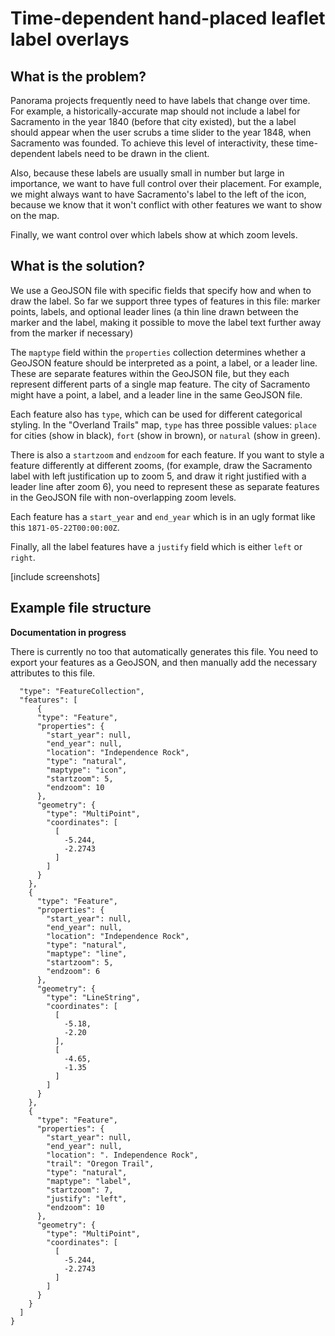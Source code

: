 # Time-dependent hand-placed leaflet label overlays

## What is the problem?

Panorama projects frequently need to have labels that change over time. For example, a historically-accurate map should not include a label for Sacramento in the year 1840 (before that city existed), but the a label should appear when the user scrubs a time slider to the year 1848, when Sacramento was founded. To achieve this level of interactivity, these time-dependent labels need to be drawn in the client.

Also, because these labels are usually small in number but large in importance, we want to have full control over their placement. For example, we might always want to have Sacramento's label to the left of the icon, because we know that it won't conflict with other features we want to show on the map.

Finally, we want control over which labels show at which zoom levels. 

## What is the solution?

We use a GeoJSON file with specific fields that specify how and when to draw the label. So far we support three types of features in this file: marker points, labels, and optional leader lines (a thin line drawn between the marker and the label, making it possible to move the label text further away from the marker if necessary)

The `maptype` field within the `properties` collection determines whether a GeoJSON feature should be interpreted as a point, a label, or a leader line. These are separate features within the GeoJSON file, but they each represent different parts of a single map feature. The city of Sacramento might have a point, a label, and a leader line in the same GeoJSON file.

Each feature also has `type`, which can be used for different categorical styling. In the "Overland Trails" map, `type` has three possible values: `place` for cities (show in black), `fort` (show in brown), or `natural` (show in green).

There is also a `startzoom` and `endzoom` for each feature. If you want to style a feature differently at different zooms, (for example, draw the Sacramento label with left justification up to zoom 5, and draw it right justified with a leader line after zoom 6), you need to represent these as separate features in the GeoJSON file with non-overlapping zoom levels.

Each feature has a `start_year` and `end_year` which is in an ugly format like this `1871-05-22T00:00:00Z`.

Finally, all the label features have a `justify` field which is either `left` or `right`.

[include screenshots]

## Example file structure

**Documentation in progress**

There is currently no too that automatically generates this file. You need to export your features as a GeoJSON, and then manually add the necessary attributes to this file.


```
  "type": "FeatureCollection",
  "features": [
      {
      "type": "Feature",
      "properties": {
        "start_year": null,
        "end_year": null,
        "location": "Independence Rock",
        "type": "natural",
        "maptype": "icon",
        "startzoom": 5,
        "endzoom": 10
      },
      "geometry": {
        "type": "MultiPoint",
        "coordinates": [
          [
            -5.244,
            -2.2743
          ]
        ]
      }
    },
    {
      "type": "Feature",
      "properties": {
        "start_year": null,
        "end_year": null,
        "location": "Independence Rock",
        "type": "natural",
        "maptype": "line",
        "startzoom": 5,
        "endzoom": 6
      },
      "geometry": {
        "type": "LineString",
        "coordinates": [
          [
            -5.18,
            -2.20
          ],
          [
            -4.65,
            -1.35
          ]
        ]
      }
    },
    {
      "type": "Feature",
      "properties": {
        "start_year": null,
        "end_year": null,
        "location": ". Independence Rock",
        "trail": "Oregon Trail",
        "type": "natural",
        "maptype": "label",
        "startzoom": 7,
        "justify": "left",
        "endzoom": 10
      },
      "geometry": {
        "type": "MultiPoint",
        "coordinates": [
          [
            -5.244,
            -2.2743
          ]
        ]
      }
    }
  ]
}
```
    